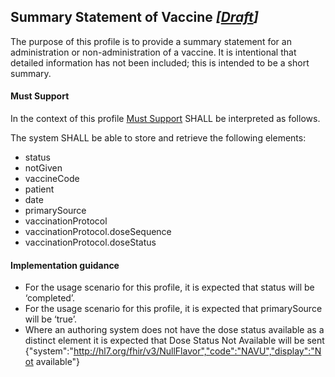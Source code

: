## Summary Statement of Vaccine *[[Draft](http://hl7.org/fhir/stu3/valueset-publication-status.html)]*

The purpose of this profile is to provide a summary statement for an administration or non-administration of a vaccine. It is intentional that detailed information has not been included; this is intended to be a short summary.

#### Must Support
In the context of this profile [Must Support](http://hl7.org/fhir/STU3/conformance-rules.html#mustSupport) SHALL be interpreted as follows.

The system SHALL be able to store and retrieve the following elements:
* status
* notGiven
* vaccineCode
* patient
* date
* primarySource
* vaccinationProtocol
* vaccinationProtocol.doseSequence
* vaccinationProtocol.doseStatus

#### Implementation guidance

* For the usage scenario for this profile, it is expected that status will be ‘completed’.
* For the usage scenario for this profile, it is expected that primarySource will be ‘true’.
* Where an authoring system does not have the dose status available as a distinct element it is expected that Dose Status Not Available will be sent {"system":"http://hl7.org/fhir/v3/NullFlavor","code":"NAVU","display":"Not available"}